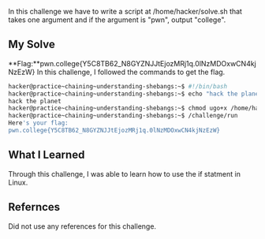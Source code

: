 In this challenge we have to write a script at /home/hacker/solve.sh that takes one argument and if the argument is "pwn", output "college".
## My Solve

**Flag:**pwn.college{Y5C8TB62_N8GYZNJJtEjozMRj1q.0lNzMDOxwCN4kjNzEzW}
In this challenge, I followed the commands to get the flag.
```bash
hacker@practice~chaining~understanding-shebangs:~$ #!/bin/bash
hacker@practice~chaining~understanding-shebangs:~$ echo "hack the planet"
hack the planet
hacker@practice~chaining~understanding-shebangs:~$ chmod ugo+x /home/hacker/solve.sh
hacker@practice~chaining~understanding-shebangs:~$ /challenge/run
Here's your flag:
pwn.college{Y5C8TB62_N8GYZNJJtEjozMRj1q.0lNzMDOxwCN4kjNzEzW}
```

## What I Learned
Through this challenge, I was able to learn how to use the if statment in Linux.

## Refernces
Did not use any references for this challenge.
